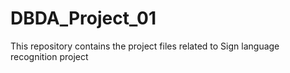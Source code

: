 # DBDA_Project_01
This repository contains the project files related to Sign language recognition project
